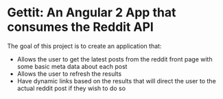 # Gettit: An Angular 2 App that consumes the Reddit API

The goal of this project is to create an application that:
 - Allows the user to get the latest posts from the reddit front page with some basic meta data about each post
 - Allows the user to refresh the results
 - Have dynamic links based on the results that will direct the user to the actual reddit post if they wish to do so